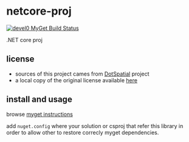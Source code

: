 # netcore-proj

[![devel0 MyGet Build Status](https://www.myget.org/BuildSource/Badge/devel0?identifier=2bc21a95-198b-4918-aa19-de736cb0193e)](https://www.myget.org/)

.NET core proj

## license

- sources of this project cames from [DotSpatial](https://github.com/DotSpatial/DotSpatial) project
- a local copy of the original license available [here](LICENSE.DotSpatial.Projections)

## install and usage

browse [myget instructions](https://www.myget.org/feed/devel0/package/nuget/netcore-proj)

add `nuget.config` where your solution or csproj that refer this library in order to allow other to restore correcly myget dependencies.

